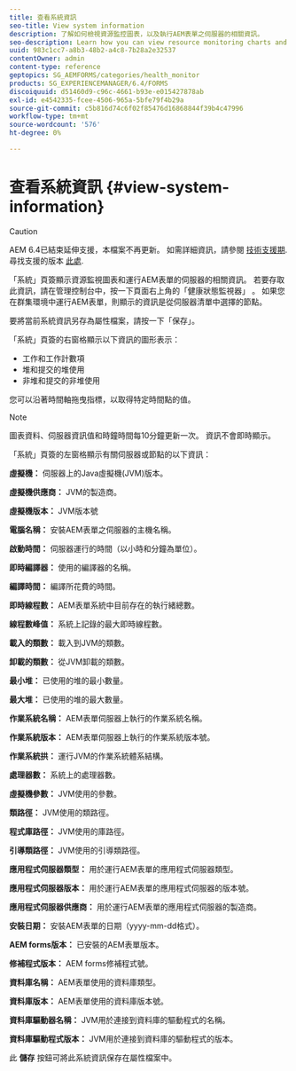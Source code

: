 ```yaml
---
title: 查看系統資訊
seo-title: View system information
description: 了解如何檢視資源監控圖表，以及執行AEM表單之伺服器的相關資訊。
seo-description: Learn how you can view resource monitoring charts and information about the server that is running AEM forms.
uuid: 983c1cc7-a8b3-48b2-a4c8-7b28a2e32537
contentOwner: admin
content-type: reference
geptopics: SG_AEMFORMS/categories/health_monitor
products: SG_EXPERIENCEMANAGER/6.4/FORMS
discoiquuid: d51460d9-c96c-4661-b93e-e015427878ab
exl-id: e4542335-fcee-4506-965a-5bfe79f4b29a
source-git-commit: c5b816d74c6f02f85476d16868844f39b4c47996
workflow-type: tm+mt
source-wordcount: '576'
ht-degree: 0%

---
```


# 查看系統資訊 {#view-system-information}

>[!CAUTION]
>
>AEM 6.4已結束延伸支援，本檔案不再更新。 如需詳細資訊，請參閱 [技術支援期](https://helpx.adobe.com//tw/support/programs/eol-matrix.html). 尋找支援的版本 [此處](https://experienceleague.adobe.com/docs/).

「系統」頁簽顯示資源監視圖表和運行AEM表單的伺服器的相關資訊。 若要存取此資訊，請在管理控制台中，按一下頁面右上角的「健康狀態監視器」 。 如果您在群集環境中運行AEM表單，則顯示的資訊是從伺服器清單中選擇的節點。

要將當前系統資訊另存為屬性檔案，請按一下「保存」。

「系統」頁簽的右窗格顯示以下資訊的圖形表示：

* 工作和工作計數項
* 堆和提交的堆使用
* 非堆和提交的非堆使用

您可以沿著時間軸拖曳指標，以取得特定時間點的值。

>[!NOTE]
>
>圖表資料、伺服器資訊值和時鐘時間每10分鐘更新一次。 資訊不會即時顯示。

「系統」頁簽的左窗格顯示有關伺服器或節點的以下資訊：

**虛擬機：** 伺服器上的Java虛擬機(JVM)版本。

**虛擬機供應商：** JVM的製造商。

**虛擬機版本：** JVM版本號

**電腦名稱：** 安裝AEM表單之伺服器的主機名稱。

**啟動時間：** 伺服器運行的時間（以小時和分鐘為單位）。

**即時編譯器：** 使用的編譯器的名稱。

**編譯時間：** 編譯所花費的時間。

**即時線程數：** AEM表單系統中目前存在的執行緒總數。

**線程數峰值：** 系統上記錄的最大即時線程數。

**載入的類數：** 載入到JVM的類數。

**卸載的類數：** 從JVM卸載的類數。

**最小堆：** 已使用的堆的最小數量。

**最大堆：** 已使用的堆的最大數量。

**作業系統名稱：** AEM表單伺服器上執行的作業系統名稱。

**作業系統版本：** AEM表單伺服器上執行的作業系統版本號。

**作業系統拱：** 運行JVM的作業系統體系結構。

**處理器數：** 系統上的處理器數。

**虛擬機參數：** JVM使用的參數。

**類路徑：** JVM使用的類路徑。

**程式庫路徑：** JVM使用的庫路徑。

**引導類路徑：** JVM使用的引導類路徑。

**應用程式伺服器類型：** 用於運行AEM表單的應用程式伺服器類型。

**應用程式伺服器版本：** 用於運行AEM表單的應用程式伺服器的版本號。

**應用程式伺服器供應商：** 用於運行AEM表單的應用程式伺服器的製造商。

**安裝日期：** 安裝AEM表單的日期（yyyy-mm-dd格式）。

**AEM forms版本：** 已安裝的AEM表單版本。

**修補程式版本：** AEM forms修補程式號。

**資料庫名稱：** AEM表單使用的資料庫類型。

**資料庫版本：** AEM表單使用的資料庫版本號。

**資料庫驅動器名稱：** JVM用於連接到資料庫的驅動程式的名稱。

**資料庫驅動程式版本：** JVM用於連接到資料庫的驅動程式的版本。

此 **儲存** 按鈕可將此系統資訊保存在屬性檔案中。
